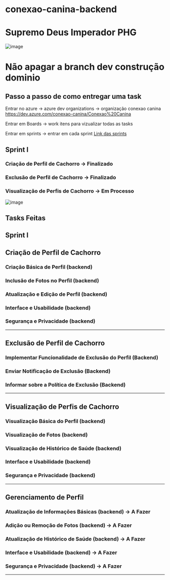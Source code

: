 # conexao-canina-backend
# Supremo Deus Imperador PHG
![image](https://github.com/user-attachments/assets/0ec15b10-9627-4c01-b1e4-2c00d451ed3a)

# Não apagar a branch dev construção dominio 
## Passo a passo de como entregar uma task 

 Entrar no azure -> azure dev organizations -> organização conexao canina 
 https://dev.azure.com/conexao-canina/Conexao%20Canina


 Entrar em Boards -> work itens para vizualizar todas as tasks 

 Entrar em sprints -> entrar em cada sprint 
[Link das sprints](https://dev.azure.com/conexao-canina/Conexao%20Canina/_sprints/taskboard/Conexao%20Canina%20Team/Conexao%20Canina/Iteration%201%20-%20Gerenciamento%20de%20Perfis)

## Sprint I
### Criação de Perfil de Cachorro -> Finalizado
###  Exclusão de Perfil de Cachorro -> Finalizado
### Visualização de Perfis de Cachorro -> Em Processo

![image](https://github.com/user-attachments/assets/ab702e47-de18-4cc9-a33a-d0a7bb8e6f01)


## Tasks Feitas 
## Sprint I
##  Criação de Perfil de Cachorro

### Criação Básica de Perfil (backend)
### Inclusão de Fotos no Perfil (backend)
### Atualização e Edição de Perfil (backend)
### Interface e Usabilidade (backend)
### Segurança e Privacidade (backend)
---
## Exclusão de Perfil de Cachorro

### Implementar Funcionalidade de Exclusão do Perfil (Backend)
### Enviar Notificação de Exclusão (Backend)
### Informar sobre a Política de Exclusão (Backend)
---
## Visualização de Perfis de Cachorro

### Visualização Básica do Perfil (backend)
### Visualização de Fotos (backend)
### Visualização de Histórico de Saúde (backend) 
### Interface e Usabilidade (backend) 
### Segurança e Privacidade (backend) 
---
## Gerenciamento de Perfil

### Atualização de Informações Básicas (backend) -> A Fazer
### Adição ou Remoção de Fotos (backend) -> A Fazer
### Atualização de Histórico de Saúde (backend) -> A Fazer
###  Interface e Usabilidade (backend) -> A Fazer
###  Segurança e Privacidade (backend) -> A Fazer
---
###
###
###
###
###
###
###
###


